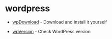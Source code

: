 # wordpress

- [wpDownload] - Download and install it yourself
- [wpVersion] - Check WordPress version

   [wpDownload]: <https://wordpress.org/download/>
   [wpVersion]: </wp-includes/version.php>
